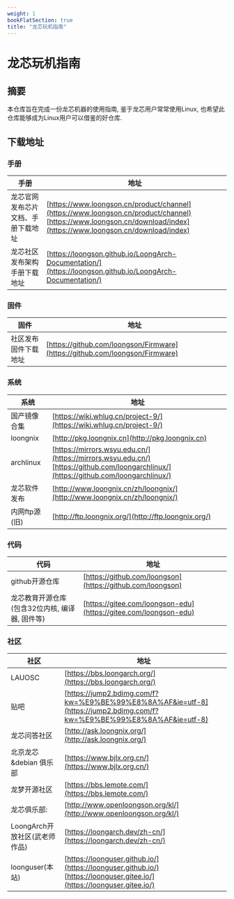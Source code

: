 ```yaml
---
weight: 1
bookFlatSection: true
title: "龙芯玩机指南"
---
```


# 龙芯玩机指南

## 摘要

本仓库旨在完成一份龙芯机器的使用指南, 鉴于龙芯用户常常使用Linux, 也希望此仓库能够成为Linux用户可以借鉴的好仓库.

## 下载地址
### 手册
| 手册 | 地址 |
|-- | -- |
| 龙芯官网发布芯片文档、手册下载地址| [https://www.loongson.cn/product/channel](https://www.loongson.cn/product/channel)<br>[https://www.loongson.cn/download/index](https://www.loongson.cn/download/index) |
|龙芯社区发布架构手册下载地址|[https://loongson.github.io/LoongArch-Documentation/](https://loongson.github.io/LoongArch-Documentation/)|
 

### 固件

| 固件 | 地址 |
|-- | -- |
|社区发布固件下载地址|[https://github.com/loongson/Firmware](https://github.com/loongson/Firmware)|

### 系统

| 系统 | 地址 |
|-- | -- |
|国产镜像合集|[https://wiki.whlug.cn/project-9/](https://wiki.whlug.cn/project-9/)|
|loongnix|[http://pkg.loongnix.cn](http://pkg.loongnix.cn)|
|archlinux|[https://mirrors.wsyu.edu.cn/](https://mirrors.wsyu.edu.cn/)<br>[https://github.com/loongarchlinux/](https://github.com/loongarchlinux/)|
|龙芯软件发布|[http://www.loongnix.cn/zh/loongnix/](http://www.loongnix.cn/zh/loongnix/)|
|内网ftp源(旧)|[http://ftp.loongnix.org/](http://ftp.loongnix.org/)|
 
### 代码

| 代码 | 地址 |
|-- | -- |
|github开源仓库|[https://github.com/loongson](https://github.com/loongson)|
|龙芯教育开源仓库(包含32位内核, 编译器, 固件等)|[https://gitee.com/loongson-edu](https://gitee.com/loongson-edu)|

### 社区

| 社区 | 地址 |
|-- | -- |
|LAUOSC|[https://bbs.loongarch.org/](https://bbs.loongarch.org/)|
|贴吧|[https://jump2.bdimg.com/f?kw=%E9%BE%99%E8%8A%AF&ie=utf-8](https://jump2.bdimg.com/f?kw=%E9%BE%99%E8%8A%AF&ie=utf-8)|
|龙芯问答社区|[http://ask.loongnix.org/](http://ask.loongnix.org/)|
|北京龙芯&debian 俱乐部|[https://www.bjlx.org.cn/](https://www.bjlx.org.cn/)|
|龙梦开源社区|[https://bbs.lemote.com/](https://bbs.lemote.com/)|
|龙芯俱乐部:|[http://www.openloongson.org/kl/](http://www.openloongson.org/kl/)|
|LoongArch开放社区(武老师作品)|[https://loongarch.dev/zh-cn/](https://loongarch.dev/zh-cn/)|
|loonguser(本站)|[https://loonguser.github.io/](https://loonguser.github.io/)<br>[https://loonguser.gitee.io/](https://loonguser.gitee.io/)|

